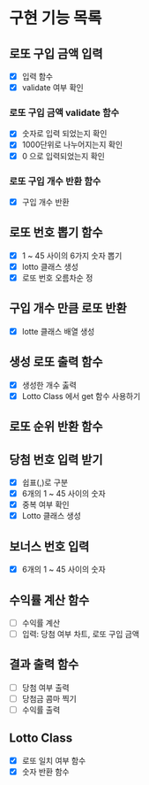 # 구현 기능 목록
 
## 로또 구입 금액 입력
  - [x] 입력 함수
  - [x] validate 여부 확인

### 로또 구입 금액 validate 함수
  - [x] 숫자로 입력 되었는지 확인 
  - [x] 1000단위로 나누어지는지 확인
  - [x] 0 으로 입력되었는지 확인

### 로또 구입 개수 반환 함수
  - [x] 구입 개수 반환

## 로또 번호 뽑기 함수
  - [x] 1 ~ 45 사이의 6가지 숫자 뽑기
  - [x] lotto 클래스 생성
  - [x] 로또 번호 오름차순 정

## 구입 개수 만큼 로또 반환
  - [x] lotte 클래스 배열 생성

## 생성 로또 출력 함수
  - [x] 생성한 개수 춣력
  - [x] Lotto Class 에서 get 함수 사용하기

## 로또 순위 반환 함수

## 당첨 번호 입력 받기
  - [x] 쉽표(,)로 구분
  - [x] 6개의 1 ~ 45 사이의 숫자
  - [x] 중복 여부 확인
  - [x] Lotto 클래스 생성

## 보너스 번호 입력 
  - [x] 6개의 1 ~ 45 사이의 숫자

## 수익률 계산 함수
  - [ ] 수익률 계산
  - [ ] 입력: 당첨 여부 차트, 로또 구입 금액

## 결과 출력 함수
  - [ ] 당첨 여부 출력
  - [ ] 당첨금 콤마 찍기
  - [ ] 수익률 출력

## Lotto Class
  - [x] 로또 일치 여부 함수 
  - [x] 숫자 반환 함수
